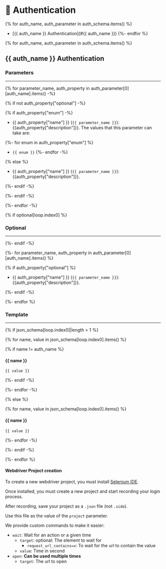 # 🔐 Authentication

{% for auth_name, auth_parameter in auth_schema.items() %}
- [{{ auth_name }} Authentication](#{{ auth_name }})
{%- endfor %}



{% for auth_name, auth_parameter in auth_schema.items() %}

## <a name="{{ auth_name }}"></a> {{ auth_name }} Authentication

### Parameters

---

{% for parameter_name, auth_property in auth_parameter[0][auth_name].items() -%}

{% if not auth_property["optional"] -%}

{% if auth_property["enum"] -%}

- {{ auth_property["name"] }} (`{{ parameter_name }}`): {{auth_property["description"]}}. The values that this parameter can take are:

{%- for enum in auth_property["enum"] %} 
  - `{{ enum }}`
{%- endfor -%}

{% else %}

- {{ auth_property["name"] }} (`{{ parameter_name }}`): {{auth_property["description"]}}.

{%- endif -%}

{%- endif -%}

{%- endfor -%}

{% if optional[loop.index0] %}

### Optional

---

{%- endif -%}

{%- for parameter_name, auth_property in auth_parameter[0][auth_name].items() %}

{% if auth_property["optional"] %}

- {{ auth_property["name"] }} (`{{ parameter_name }}`): {{auth_property["description"]}}.

{%- endif -%}

{%- endfor %}

### Template

---

{% if json_schema[loop.index0]|length > 1 %}

{% for name, value in json_schema[loop.index0].items() %}

{% if name != auth_name %}

#### {{ name }}

```
{{ value }}
```

{%- endif -%}

{%- endfor -%}

{% else %}

{% for name, value in json_schema[loop.index0].items() %}

#### {{ name }}

```
{{ value }}
```

{%- endfor -%}

{%- endif -%}

{%- endfor %}

#### Webdriver Project creation

To create a new webdriver project, you must install [Selenium IDE](https://www.selenium.dev/selenium-ide/).

Once installed, you must create a new project and start recording your login process.

After recording, save your project as a `.json` file (not `.side`).

Use this file as the value of the `project` parameter.

We provide custom commands to make it easier:
- `wait`: Wait for an action or a given time
  - `target`: optional: The element to wait for
    - `request_url_contains=x`: To wait for the url to contain the value
  - `value`: Time in second
- `open`: **Can be used multiple times**
  - `target`: The url to open
